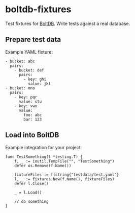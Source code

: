 # boltdb-fixtures
Test fixtures for [BoltDB](https://github.com/etcd-io/bbolt). Write tests against a real database.

## Prepare test data

Example YAML fixture:

```
- bucket: abc
  pairs:
    - bucket: def
      pairs:
        - key: ghi
          value: jkl
- bucket: mno
  pairs:
    - key: pqr
      value: stu
    - key: vwx
      value:
        foo: abc
        bar: 123
```

## Load into BoltDB

Example integration for your project:

```
func TestSomething(t *testing.T) {
	f, _ := ioutil.TempFile("", "TestSomething")
	defer os.Remove(f.Name())

	fixtureFiles := []string{"testdata/test.yaml"}
	l, _ := fixtures.New(f.Name(), fixtureFiles)
	defer l.Close()

	_ = l.Load()

	// do something
}
```
